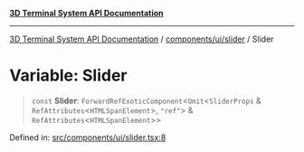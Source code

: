 [**3D Terminal System API Documentation**](../../../../README.md)

***

[3D Terminal System API Documentation](../../../../README.md) / [components/ui/slider](../README.md) / Slider

# Variable: Slider

> `const` **Slider**: `ForwardRefExoticComponent`\<`Omit`\<`SliderProps` & `RefAttributes`\<`HTMLSpanElement`\>, `"ref"`\> & `RefAttributes`\<`HTMLSpanElement`\>\>

Defined in: [src/components/ui/slider.tsx:8](https://github.com/Dicommunitas/ThreeJS_Terminal_3D2/blob/52232744018ed621d550262a267cac5a8cb3ae25/src/components/ui/slider.tsx#L8)
